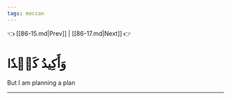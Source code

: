 ```yaml
---
tags: meccan
---
```


👈 [[86-15.md|Prev]] | [[86-17.md|Next]] 👉

# وَأَكِيدُ كَيۡدٗا

But I am planning a plan

---

